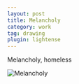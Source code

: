 ```yaml
---
layout: post
title: Melancholy
category: work
tag: drawing
plugin: lightense
---
```


Melancholy, homeless

<p><img src="{{ site.file }}/work/melancholy.jpg" alt="Melancholy"></p>
